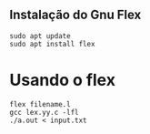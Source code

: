## Instalação do Gnu Flex
  

``` 
sudo apt update
sudo apt install flex
```
  
# Usando o flex
```
flex filename.l
gcc lex.yy.c -lfl
./a.out < input.txt
```
